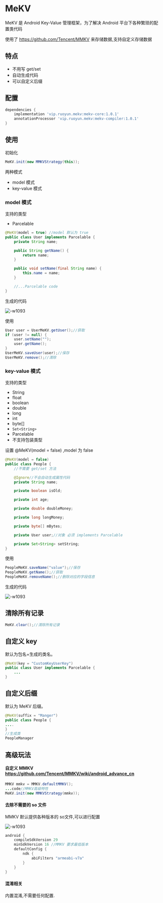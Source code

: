 # MeKV

MeKV 是 Android  Key-Value 管理框架，为了解决 Android 平台下各种繁琐的配置类代码

使用了 https://github.com/Tencent/MMKV 来存储数据,支持自定义存储数据


## 特点
- 不用写 get/set
- 自动生成代码
- 可以自定义后缀

## 配置

```gradle
dependencies {
    implementation 'vip.ruoyun.mekv:mekv-core:1.0.1'
    annotationProcessor 'vip.ruoyun.mekv:mekv-compiler:1.0.1'
}
```

## 使用

初始化
```java
MeKV.init(new MMKVStrategy(this));
```

两种模式
- model 模式
- key-value 模式

### model 模式
支持的类型
- Parcelable

```java
@MeKV(model = true) //model 默认为 true
public class User implements Parcelable {
    private String name;

    public String getName() {
        return name;
    }

    public void setName(final String name) {
        this.name = name;
    }

    //...Parcelable code
}
```

生成的代码

![-w1093](https://github.com/bugyun/MeKV/blob/936a77c485b1bb70c296096953495cf283ca562b/art/15685321019587.jpg?raw=true)


使用
```java
User user = UserMeKV.getUser();//获取
if (user != null) {
    user.setName("");
    user.getName();
}
UserMeKV.saveUser(user);//保存
UserMeKV.remove();//清除
```

### key-value 模式
支持的类型
- String
- float
- boolean
- double
- long
- int
- byte[]
- ```Set<String>```
- Parcelable
- 不支持包装类型

设置 @MeKV(model = false) ,model 为 false

```java
@MeKV(model = false)
public class People {
    //不需要 get/set 方法

    @Ignore//不会自动生成属性代码
    private String name;

    private boolean isOld;

    private int age;

    private double doubleMoney;

    private long longMoney;

    private byte[] mBytes;

    private User user;//对象 必须 implements Parcelable

    private Set<String> setString;
}
```

使用
```java
PeopleMeKV.saveName("value");//保存
PeopleMeKV.getName();//获取
PeopleMeKV.removeName();//删除对应的字段信息
```

生成的代码

![-w1093](https://github.com/bugyun/MeKV/blob/faa4cf16786f2a28963ff7a43fb674ae40535cd1/art/15685307213473.jpg?raw=true)

## 清除所有记录

```java
MeKV.clear();//清除所有记录
```

## 自定义 key
默认为包名+生成的类名。
```java
@MeKV(key = "CustomKeyUserKey")
public class User implements Parcelable {
    ...
}
```

## 自定义后缀
默认为 MeKV 后缀。
```java
@MeKV(suffix = "Manger")
public class People {
....
}
//生成类
PeopleManager
```

## 高级玩法
#### 自定义 MMKV https://github.com/Tencent/MMKV/wiki/android_advance_cn
```java
MMKV mmkv = MMKV.defaultMMKV();
...code//MMKV高级特性
MeKV.init(new MMKVStrategy(mmkv));
```

#### 去除不需要的 so 文件
MMKV 默认提供各种版本的 so文件,可以进行配置

![-w1093](https://github.com/bugyun/MeKV/blob/613362cb49656866f957d09d2cadc4de97326bfa/art/15685301150300.jpg?raw=true)

```gradle
android {
    compileSdkVersion 29
    minSdkVersion 16 //MMKV 要求最低版本
    defaultConfig {
        ndk {
            abiFilters "armeabi-v7a"
        }
    }
}
```

#### 混淆相关

内置混淆,不需要任何配置.







